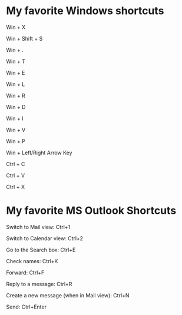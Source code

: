 # My favorite Windows shortcuts
Win + X

Win + Shift + S

Win + . 

Win + T

Win + E

Win + L

Win + R

Win + D

Win + I

Win + V

Win + P

Win + Left/Right  Arrow Key

Ctrl + C

Ctrl + V

Ctrl + X

# My favorite MS Outlook Shortcuts

Switch to Mail view: Ctrl+1

Switch to Calendar view: Ctrl+2

Go to the Search box: Ctrl+E

Check names: Ctrl+K

Forward: Ctrl+F

Reply to a message: Ctrl+R

Create a new message (when in Mail view): Ctrl+N

Send: Ctrl+Enter
